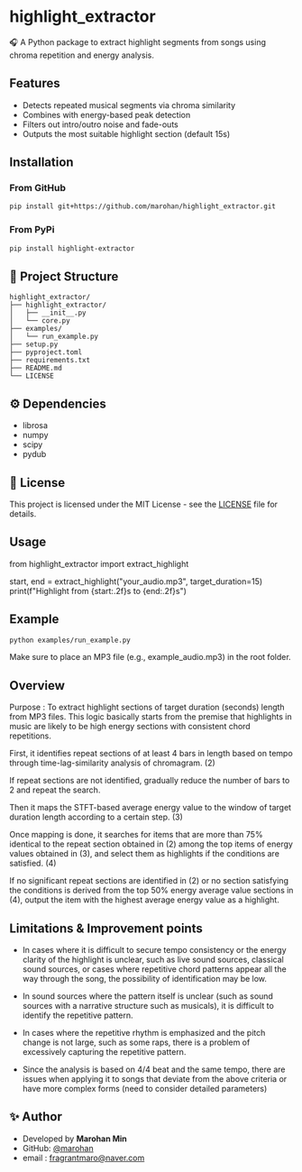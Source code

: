 # highlight_extractor

🎧 A Python package to extract highlight segments from songs using chroma repetition and energy analysis.

## Features

- Detects repeated musical segments via chroma similarity
- Combines with energy-based peak detection
- Filters out intro/outro noise and fade-outs
- Outputs the most suitable highlight section (default 15s)

## Installation

### From GitHub

```bash
pip install git+https://github.com/marohan/highlight_extractor.git
```

### From PyPi

```bash
pip install highlight-extractor
```

## 🧱 Project Structure

```
highlight_extractor/
├── highlight_extractor/
│   ├── __init__.py
│   └── core.py
├── examples/
│   └── run_example.py
├── setup.py
├── pyproject.toml
├── requirements.txt
├── README.md
└── LICENSE
```

## ⚙️ Dependencies

- librosa
- numpy
- scipy
- pydub

## 📄 License

This project is licensed under the MIT License - see the [LICENSE](LICENSE) file for details.

## Usage

from highlight_extractor import extract_highlight

start, end = extract_highlight("your_audio.mp3", target_duration=15)
print(f"Highlight from {start:.2f}s to {end:.2f}s")

## Example

```bash
python examples/run_example.py
```

Make sure to place an MP3 file (e.g., example_audio.mp3) in the root folder.


## Overview

Purpose : To extract highlight sections of target duration (seconds) length from MP3 files. This logic basically starts from the premise that highlights in music are likely to be high energy sections with consistent chord repetitions.

First, it identifies repeat sections of at least 4 bars in length based on tempo through time-lag-similarity analysis of chromagram. (2)

If repeat sections are not identified, gradually reduce the number of bars to 2 and repeat the search.

Then it maps the STFT-based average energy value to the window of target duration length according to a certain step. (3)

Once mapping is done, it searches for items that are more than 75% identical to the repeat section obtained in (2) among the top items of energy values ​​obtained in (3), and select them as highlights if the conditions are satisfied. (4)

If no significant repeat sections are identified in (2) or no section satisfying the conditions is derived from the top 50% energy average value sections in (4), output the item with the highest average energy value as a highlight.


## Limitations & Improvement points

- In cases where it is difficult to secure tempo consistency or the energy clarity of the highlight is unclear, such as live sound sources, classical sound sources, or cases where repetitive chord patterns appear all the way through the song, the possibility of identification may be low.
  
- In sound sources where the pattern itself is unclear (such as sound sources with a narrative structure such as musicals), it is difficult to identify the repetitive pattern.

- In cases where the repetitive rhythm is emphasized and the pitch change is not large, such as some raps, there is a problem of excessively capturing the repetitive pattern.

- Since the analysis is based on 4/4 beat and the same tempo, there are issues when applying it to songs that deviate from the above criteria or have more complex forms (need to consider detailed parameters)


## ✨ Author

- Developed by **Marohan Min**
- GitHub: [@marohan](https://github.com/marohan)
- email : fragrantmaro@naver.com
